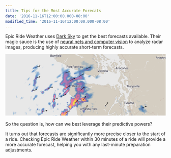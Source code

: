 ```yaml
---
title: Tips for the Most Accurate Forecats
date: '2016-11-16T12:00:00.000-08:00'
modified_time: '2016-11-16T12:00:00.000-08:00'
---
```


Epic Ride Weather uses [Dark Sky](http://darksky.net) to get the best forecasts available.  Their magic sauce is the use of [neural nets and computer vision](http://blog.darksky.net/cleaning-radar-images-using-neural-nets-computer-vision/) to analyze radar images, producing highly accurate short-term forecasts.

<img src="/epic-ride-weather/images/precipitation-forecast.png" class="img-responsive center-block border"/>

So the question is, how can we best leverage their predictive powers?  

It turns out that forecasts are significantly more precise closer to the start of a ride.  Checking Epic Ride Weather within 30 minutes of a ride will provide a more accurate forecast, helping you with any last-minute preparation adjustments.

